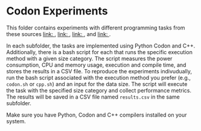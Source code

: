 # Codon Experiments

This folder contains experiments with different programming tasks from these sources [link: ](https://example.com), [link: ](https://benchmarksgame-team.pages.debian.net/benchmarksgame/fastest/cpp.html), [link: ](https://programming-language-benchmarks.vercel.app/python-vs-cpp), and [link: ](https://github.com/exaloop/codon/tree/develop/bench).

In each subfolder, the tasks are implemented using Python Codon and C++. Additionally, there is a bash script for each that runs the specific execution method with a given size category. The script measures the power consumption, CPU and memory usage, execution and compile time, and stores the results in a CSV file.
To reproduce the experiments indivudually, run the bash script associated with the execution method you prefer (e.g., `codon.sh` or `cpp.sh`) and an input for the data size. The script will execute the task with the specified size category and collect performance metrics. The results will be saved in a CSV file named `results.csv` in the same subfolder.

Make sure you have Python, Codon and C++ compilers installed on your system.



